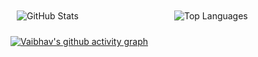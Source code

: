 <div style="display: flex; align-items: flex-start;">
  <div style="flex: 1; padding: 10px;">
    <img src="https://github-readme-stats.vercel.app/api?username=vaibhavwagh19&show_icons=true&theme=radical" alt="GitHub Stats">
  </div>
  <div style="flex: 1; padding: 10px;">
    <img src="https://github-readme-stats.vercel.app/api/top-langs/?username=vaibhavwagh19&layout=compact" alt="Top Languages">
  </div>
</div>

[![Vaibhav's github activity graph](https://github-readme-activity-graph.vercel.app/graph?username=vaibhavwagh19&theme=dracula)](https://github.com/ashutosh00710/github-readme-activity-graph)
